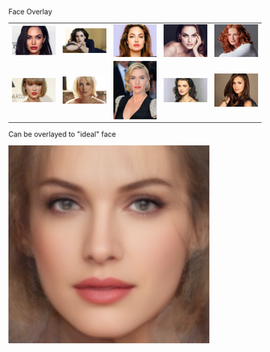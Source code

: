 Face Overlay

| | | | | |
|:--:|:--:|:--:|:--:|:--:|
|<img width=200 src="/women/01_woman.jpg">| <img src="/women/02_woman.jpg" width="200"> | <img src="/women/03_woman.jpg" width="200"> | <img src="/women/04_woman.jpg" width="200">| <img src="/women/05_woman.jpg" width="200">|
|<img src="/women/06_woman.jpg" width="200">| <img src="/women/07_woman.jpg" width="200"> | <img src="/women/08_woman.jpg" width="200"> | <img src="/women/09_woman.jpg" width="200">| <img src="/women/10_woman.jpg" width="200">|

Can be overlayed to "ideal" face

<img width=400 src="/results/woman_beauty.png">
